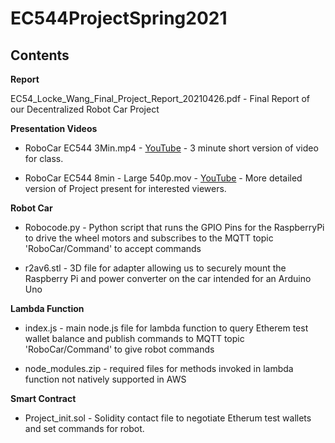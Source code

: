 # EC544ProjectSpring2021

## Contents

**Report**

EC54_Locke_Wang_Final_Project_Report_20210426.pdf - Final Report of our Decentralized Robot Car Project

**Presentation Videos**

- RoboCar EC544 3Min.mp4 -  [YouTube](https://youtu.be/axgf6HmUZ0g) - 3 minute short version of video for class.

- RoboCar EC544 8min - Large 540p.mov - [YouTube](https://youtu.be/axgf6HmUZ0g) - More detailed version of Project present for interested viewers.

**Robot Car**

- Robocode.py - Python script that runs the GPIO Pins for the RaspberryPi to drive the wheel motors and subscribes to the MQTT topic 'RoboCar/Command' to accept commands

- r2av6.stl - 3D file for adapter allowing us to securely mount the Raspberry Pi and power converter on the car intended for an Arduino Uno

**Lambda Function**

- index.js - main node.js file for lambda function to query Etherem test wallet balance and publish commands to MQTT topic 'RoboCar/Command' to give robot commands

- node_modules.zip - required files for methods invoked in lambda function not natively supported in AWS

**Smart Contract**

- Project_init.sol - Solidity contact file to negotiate Etherum test wallets and set commands for robot.

